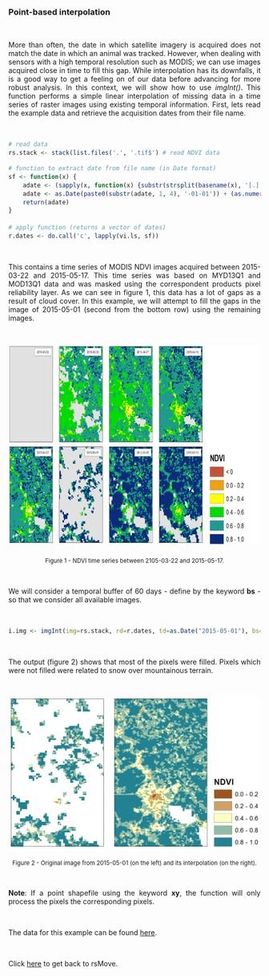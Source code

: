 ### Point-based interpolation

<br>

<p align="justify">
More than often, the date in which satellite imagery is acquired does not match the date in which an animal was tracked. However, when dealing with sensors with a high temporal resolution such as MODIS; we can use images acquired close in time to fill this gap. While interpolation has its downfalls, it is a good way to get a feeling on of our data before advancing for more robust analysis. In this context, we will show how to use <i>imgInt()</i>. This function performs a simple linear interpolation of missing data in a time series of raster images using existing temporal information. First, lets read the example data and retrieve the acquisition dates from their file name.
</p> 

<br>

```R
# read data
rs.stack <- stack(list.files('.', '.tif$') # read NDVI data
```

```R
# function to extract date from file name (in Date format)
sf <- function(x) {
    adate <- (sapply(x, function(x) {substr(strsplit(basename(x), '[.]')[[1]][2], 2, 9)})) # aq. date (1)
    adate <- as.Date(paste0(substr(adate, 1, 4), '-01-01')) + (as.numeric(substr(adate, 5, 8))-1) # aq. date (2)
    return(adate)
}

# apply function (returns a vector of dates)
r.dates <- do.call('c', lapply(vi.ls, sf))
```

<br>

<p align="justify">
This contains a time series of MODIS NDVI images acquired between 2015-03-22 and 2015-05-17. This time series was based on MYD13Q1 and MOD13Q1 data and was masked using the correspondent products pixel reliability layer. As we can see in figure 1, this data has a lot of gaps as a result of cloud cover. In this example, we will attempt to fill the gaps in the image of 2015-05-01 (second from the bottom row) using the remaining images.
</p> 

<br>

<p align="center"><img width="800" height="400" src="https://github.com/RRemelgado/README_data/blob/master/rsMove/Figure-1_Example-5.png"></p>

<p align="center"><sub>Figure 1 - NDVI time series between 2105-03-22 and 2015-05-17.</sub></p>

<br>

<p align="justify">
We will consider a temporal buffer of 60 days - define by the keyword <b>bs</b> - so that we consider all available images.
</p> 

<br>

```R
i.img <- imgInt(img=rs.stack, rd=r.dates, td=as.Date("2015-05-01"), bs=60)
```

<br>

<p align="justify">
The output (figure 2) shows that most of the pixels were filled. Pixels which were not filled were related to snow over mountainous terrain.
</p> 

<br>


<p align="center"><img width="500" height="300" src="https://github.com/RRemelgado/README_data/blob/master/rsMove/Figure-2_Example-5.png"></p>

<p align="center"><sub>Figure 2 - Original image from 2015-05-01 (on the left) and its interpolation (on the right).</sub></p>

<br>

<p align="justify">
<b>Note</b>: If a point shapefile using the keyword <b>xy</b>, the function will only process the pixels the corresponding pixels.
</p> 

<br>

The data for this example can be found <a href="https://github.com/RRemelgado/README_data/blob/master/rsMove/Example_4.zip">here</a>.

<br>

Click  <a href="https://github.com/RRemelgado/rsMove/">here</a> to get back to rsMove.

<br>
